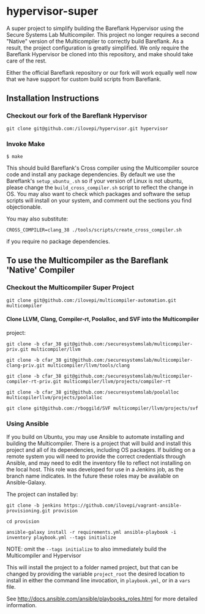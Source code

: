 # hypervisor-super

A super project to simplify building the Bareflank Hypervisor using the Secure
Systems Lab Multicompiler. This project no longer requires a second "Native"
version of the Multicompiler to correctly build Bareflank. As a result, the
project configuration is greatly simplified. We only require the Bareflank
Hypervisor be cloned into this repository, and make should take care of the
rest.

Either the official Bareflank repository or our fork will work equally well now
that we have support for custom build scripts from Bareflank.

## Installation Instructions
### Checkout our fork of the Bareflank Hypervisor

`git clone git@github.com:/ilovepi/hypervisor.git hypervisor`


### Invoke Make

`$ make`

This should build Bareflank's Cross compiler using the Multicompiler source
code and install any package dependencies. By default we use the Bareflank's
`setup_ubuntu_.sh` so if your version of Linux is not ubuntu, please change the
`build_cross_compiler.sh` script to reflect the change in OS. You may also want
to check which packages and software the setup scripts will install on your
system, and comment out the sections you find objectionable. 

You may also substitute:

`CROSS_COMPILER=clang_38 ./tools/scripts/create_cross_compiler.sh`

if you require no package dependencies.

## To use the Multicompiler as the Bareflank 'Native' Compiler

### Checkout the Multicompiler Super Project

`git clone git@github.com:/ilovepi/multicompiler-automation.git multicompiler`

#### Clone LLVM, Clang, Compiler-rt, Poolalloc, and SVF into the Multicompiler
project:

`git clone -b cfar_38 git@github.com:/securesystemslab/multicompiler-priv.git
multicompiler/llvm`

`git clone -b cfar_38 git@github.com:/securesystemslab/multicompiler-clang-priv.git multicompiler/llvm/tools/clang`

`git clone -b cfar_38 git@github.com:/securesystemslab/multicompiler-compiler-rt-priv.git multicompiler/llvm/projects/compiler-rt`

`git clone -b cfar_38 git@github.com:/securesystemslab/poolalloc multicopilerllvm/projects/poolalloc`

`git clone git@github.com:/rboggild/SVF multicompiler/llvm/projects/svf`


### Using Ansible

If you build on Ubuntu, you may use Ansible to automate installing and building
the Multicompiler. There is a project that will build and install this project
and all of its dependencies, including OS packages. If building on a remote
system you will need to provide the correct credentials through Ansible, and
may need to edit the inventory file to reflect not installing on the local
host. This role was developed for use in a Jenkins job, as the branch name
indicates. In the future these roles may be available on Ansible-Galaxy.

The project can installed by:

```
git clone -b jenkins https://github.com/ilovepi/vagrant-ansible-provisioning.git provision 

cd provision 

ansible-galaxy install -r requirements.yml ansible-playbook -i inventory playbook.yml --tags initialize 

```

NOTE: omit the `--tags initialize` to also immediately build the Multicompiler and Hypervisor

This will install the project to a folder named project, but that can be
changed by providing the variable `project_root` the desired location to
install in either the command line invocation, in `playbook.yml`, or in a `vars`
file.

See http://docs.ansible.com/ansible/playbooks_roles.html for more detailed
information.


